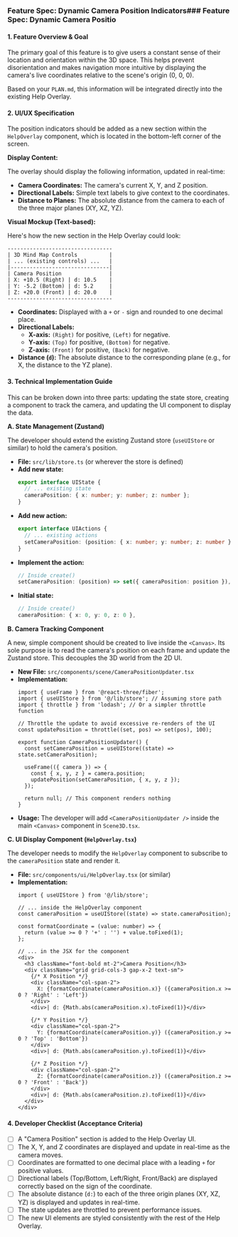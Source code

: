 ### Feature Spec: Dynamic Camera Position Indicators### Feature Spec: Dynamic Camera Positio

#### 1. Feature Overview & Goal

The primary goal of this feature is to give users a constant sense of their location and orientation within the 3D space. This helps prevent disorientation and makes navigation more intuitive by displaying the camera's live coordinates relative to the scene's origin (0, 0, 0).

Based on your `PLAN.md`, this information will be integrated directly into the existing Help Overlay.

#### 2. UI/UX Specification

The position indicators should be added as a new section within the `HelpOverlay` component, which is located in the bottom-left corner of the screen.

**Display Content:**

The overlay should display the following information, updated in real-time:

*   **Camera Coordinates:** The camera's current X, Y, and Z position.
*   **Directional Labels:** Simple text labels to give context to the coordinates.
*   **Distance to Planes:** The absolute distance from the camera to each of the three major planes (XY, XZ, YZ).

**Visual Mockup (Text-based):**

Here's how the new section in the Help Overlay could look:

```
---------------------------------
| 3D Mind Map Controls          |
| ... (existing controls) ...   |
|-------------------------------|
| Camera Position               |
| X: +10.5 (Right) | d: 10.5    |
| Y: -5.2 (Bottom) | d: 5.2     |
| Z: +20.0 (Front) | d: 20.0    |
---------------------------------
```

*   **Coordinates:** Displayed with a `+` or `-` sign and rounded to one decimal place.
*   **Directional Labels:**
    *   **X-axis:** `(Right)` for positive, `(Left)` for negative.
    *   **Y-axis:** `(Top)` for positive, `(Bottom)` for negative.
    *   **Z-axis:** `(Front)` for positive, `(Back)` for negative.
*   **Distance (`d`):** The absolute distance to the corresponding plane (e.g., for X, the distance to the YZ plane).

#### 3. Technical Implementation Guide

This can be broken down into three parts: updating the state store, creating a component to track the camera, and updating the UI component to display the data.

**A. State Management (Zustand)**

The developer should extend the existing Zustand store (`useUIStore` or similar) to hold the camera's position.

*   **File:** `src/lib/store.ts` (or wherever the store is defined)
*   **Add new state:**
    ```typescript
    export interface UIState {
      // ... existing state
      cameraPosition: { x: number; y: number; z: number };
    }
    ```
*   **Add new action:**
    ```typescript
    export interface UIActions {
      // ... existing actions
      setCameraPosition: (position: { x: number; y: number; z: number }) => void;
    }
    ```
*   **Implement the action:**
    ```typescript
    // Inside create()
    setCameraPosition: (position) => set({ cameraPosition: position }),
    ```
*   **Initial state:**
    ```typescript
    // Inside create()
    cameraPosition: { x: 0, y: 0, z: 0 },
    ```

**B. Camera Tracking Component**

A new, simple component should be created to live inside the `<Canvas>`. Its sole purpose is to read the camera's position on each frame and update the Zustand store. This decouples the 3D world from the 2D UI.

*   **New File:** `src/components/scene/CameraPositionUpdater.tsx`
*   **Implementation:**
    ```tsx
    import { useFrame } from '@react-three/fiber';
    import { useUIStore } from '@/lib/store'; // Assuming store path
    import { throttle } from 'lodash'; // Or a simpler throttle function

    // Throttle the update to avoid excessive re-renders of the UI
    const updatePosition = throttle((set, pos) => set(pos), 100);

    export function CameraPositionUpdater() {
      const setCameraPosition = useUIStore((state) => state.setCameraPosition);

      useFrame(({ camera }) => {
        const { x, y, z } = camera.position;
        updatePosition(setCameraPosition, { x, y, z });
      });

      return null; // This component renders nothing
    }
    ```
*   **Usage:** The developer will add `<CameraPositionUpdater />` inside the main `<Canvas>` component in `Scene3D.tsx`.

**C. UI Display Component (`HelpOverlay.tsx`)**

The developer needs to modify the `HelpOverlay` component to subscribe to the `cameraPosition` state and render it.

*   **File:** `src/components/ui/HelpOverlay.tsx` (or similar)
*   **Implementation:**
    ```tsx
    import { useUIStore } from '@/lib/store';

    // ... inside the HelpOverlay component
    const cameraPosition = useUIStore((state) => state.cameraPosition);

    const formatCoordinate = (value: number) => {
      return (value >= 0 ? '+' : '') + value.toFixed(1);
    };

    // ... in the JSX for the component
    <div>
      <h3 className="font-bold mt-2">Camera Position</h3>
      <div className="grid grid-cols-3 gap-x-2 text-sm">
        {/* X Position */}
        <div className="col-span-2">
          X: {formatCoordinate(cameraPosition.x)} ({cameraPosition.x >= 0 ? 'Right' : 'Left'})
        </div>
        <div>| d: {Math.abs(cameraPosition.x).toFixed(1)}</div>

        {/* Y Position */}
        <div className="col-span-2">
          Y: {formatCoordinate(cameraPosition.y)} ({cameraPosition.y >= 0 ? 'Top' : 'Bottom'})
        </div>
        <div>| d: {Math.abs(cameraPosition.y).toFixed(1)}</div>

        {/* Z Position */}
        <div className="col-span-2">
          Z: {formatCoordinate(cameraPosition.z)} ({cameraPosition.z >= 0 ? 'Front' : 'Back'})
        </div>
        <div>| d: {Math.abs(cameraPosition.z).toFixed(1)}</div>
      </div>
    </div>
    ```

#### 4. Developer Checklist (Acceptance Criteria)

*   [ ] A "Camera Position" section is added to the Help Overlay UI.
*   [ ] The X, Y, and Z coordinates are displayed and update in real-time as the camera moves.
*   [ ] Coordinates are formatted to one decimal place with a leading `+` for positive values.
*   [ ] Directional labels (Top/Bottom, Left/Right, Front/Back) are displayed correctly based on the sign of the coordinate.
*   [ ] The absolute distance (`d:`) to each of the three origin planes (XY, XZ, YZ) is displayed and updates in real-time.
*   [ ] The state updates are throttled to prevent performance issues.
*   [ ] The new UI elements are styled consistently with the rest of the Help Overlay.

<!--
[PROMPT_SUGGESTION]Implement the changes to the Zustand store in `src/lib/store.ts` as described in the plan.[/PROMPT_SUGGESTION]
[PROMPT_SUGGESTION]Create the new `CameraPositionUpdater.tsx` component.[/PROMPT_SUGGESTION]
